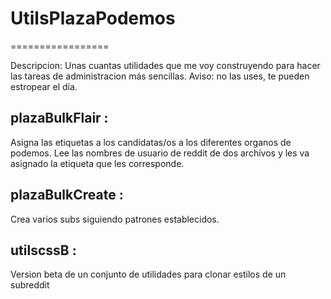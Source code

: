 # UtilsPlazaPodemos
=================

Descripcion: Unas cuantas utilidades que me voy construyendo para hacer las tareas de administracion más sencillas. 
Aviso: no las uses, te pueden estropear el día.


## plazaBulkFlair : 
Asigna las etiquetas a los candidatas/os a los diferentes organos de podemos.
Lee las nombres de usuario de reddit de dos archivos y les va asignado la etiqueta que les corresponde.

## plazaBulkCreate : 
Crea varios subs siguiendo patrones establecidos. 

## utilscssB :
Version beta de un conjunto de utilidades para clonar estilos de un subreddit

